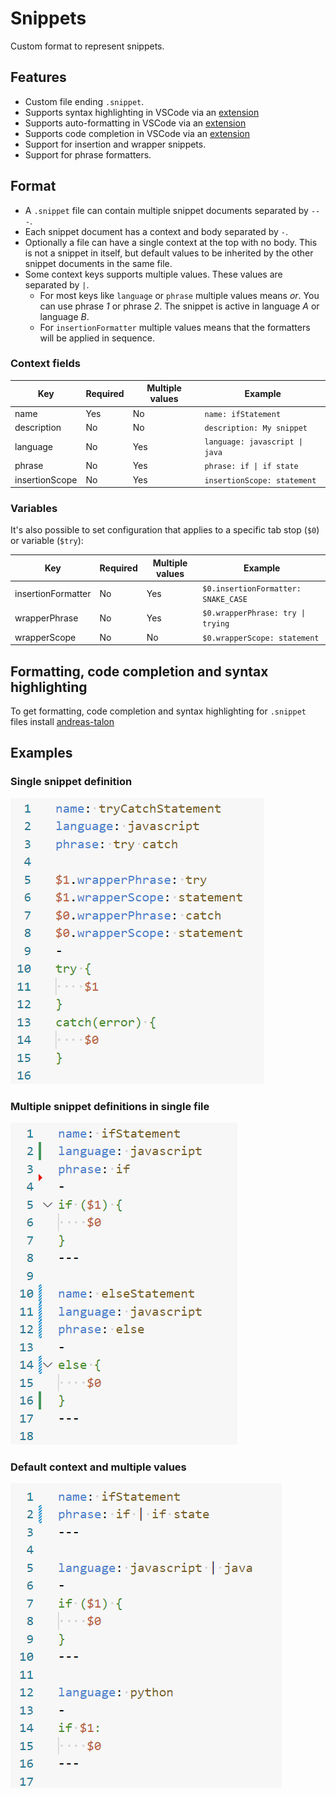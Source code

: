 # Snippets

Custom format to represent snippets.

## Features

-   Custom file ending `.snippet`.
-   Supports syntax highlighting in VSCode via an [extension](https://marketplace.visualstudio.com/items?itemName=AndreasArvidsson.andreas-talon)
-   Supports auto-formatting in VSCode via an [extension](https://marketplace.visualstudio.com/items?itemName=AndreasArvidsson.andreas-talon)
-   Supports code completion in VSCode via an [extension](https://marketplace.visualstudio.com/items?itemName=AndreasArvidsson.andreas-talon)
-   Support for insertion and wrapper snippets.
-   Support for phrase formatters.

## Format

-   A `.snippet` file can contain multiple snippet documents separated by `---`.
-   Each snippet document has a context and body separated by `-`.
-   Optionally a file can have a single context at the top with no body. This is not a snippet in itself, but default values to be inherited by the other snippet documents in the same file.
-   Some context keys supports multiple values. These values are separated by `|`.
    -   For most keys like `language` or `phrase` multiple values means _or_. You can use phrase _1_ or phrase _2_. The snippet is active in language _A_ or language _B_.
    -   For `insertionFormatter` multiple values means that the formatters will be applied in sequence.

### Context fields

| Key            | Required | Multiple values | Example                        |
| -------------- | -------- | --------------- | ------------------------------ |
| name           | Yes      | No              | `name: ifStatement`            |
| description    | No       | No              | `description: My snippet`      |
| language       | No       | Yes             | `language: javascript \| java` |
| phrase         | No       | Yes             | `phrase: if \| if state`       |
| insertionScope | No       | Yes             | `insertionScope: statement`    |

### Variables

It's also possible to set configuration that applies to a specific tab stop (`$0`) or variable (`$try`):

| Key                | Required | Multiple values | Example                             |
| ------------------ | -------- | --------------- | ----------------------------------- |
| insertionFormatter | No       | Yes             | `$0.insertionFormatter: SNAKE_CASE` |
| wrapperPhrase      | No       | Yes             | `$0.wrapperPhrase: try \| trying`   |
| wrapperScope       | No       | No              | `$0.wrapperScope: statement`        |

## Formatting, code completion and syntax highlighting

To get formatting, code completion and syntax highlighting for `.snippet` files install [andreas-talon](https://marketplace.visualstudio.com/items?itemName=AndreasArvidsson.andreas-talon)

## Examples

### Single snippet definition

![snippets1](./images/snippets1.png)

### Multiple snippet definitions in single file

![snippets2](./images/snippets2.png)

### Default context and multiple values

![snippets3](./images/snippets3.png)

